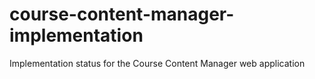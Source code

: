 # course-content-manager-implementation
Implementation status for the Course Content Manager web application
